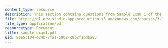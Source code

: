 ```yaml
---
content_type: resource
description: This section contains questions from Sample Exam 1 of the course.
file: https://ol-ocw-studio-app-production.s3.amazonaws.com/courses/3-15-electrical-optical-magnetic-materials-and-devices-fall-2006/9ee5c104e24b7fa15902c8b2f1ddba83_sample_exam1.pdf
file_type: application/pdf
resourcetype: Document
title: sample_exam1.pdf
uid: 9ee5c104-e24b-7fa1-5902-c8b2f1ddba83
---
```

